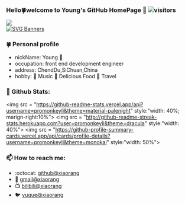 <!--
**promonkeyli/promonkeyli** is a ✨ _special_ ✨ repository because its `README.md` (this file) appears on your GitHub profile.

Here are some ideas to get you started:

- 🔭 I’m currently working on ...
- 🌱 I’m currently learning ...
- 👯 I’m looking to collaborate on ...
- 🤔 I’m looking for help with ...
- 💬 Ask me about ...
- 📫 How to reach me: ...
- 😄 Pronouns: ...
- ⚡ Fun fact: ...
- 🍀 My Icon ...
- 🌟 My Icon ...
-->
### Hello🍀welcome to Young's GitHub HomePage 👋 ![visitors](https://visitor-badge.glitch.me/badge?page_id=page.id&left_color=green&right_color=red) 
<a href="https://count.getloli.com"><img align="center" src="https://count.getloli.com/get/@promonkeyli?theme=rule34"></a><br>
[![SVG Banners](https://svg-banners.vercel.app/api?type=origin&text1=Welcom🍀&width=1000&height=400)](https://github.com/Akshay090/svg-banners)

### 🍀 Personal profile
- nickName: Young 🍃
- occupation: front end development engineer
- address: ChendDu,SiChuan,China
- hobby: 🌟 Music 🌟 Delicious Food 🌟 Travel

### 🌈 Github Stats:
<img src = "https://github-readme-stats.vercel.app/api?username=promonkeyli&theme=material-palenight" style:"width: 40%; marign-right:10%">
<img src = "http://github-readme-streak-stats.herokuapp.com?user=promonkeyli&theme=dracula" style:"width: 40%">
<img src = "https://github-profile-summary-cards.vercel.app/api/cards/profile-details?username=promonkeyli&theme=monokai" style:"width: 50%">

### 📫 How to reach me:
- :octocat: [github@xiaorang](https://github.com/xihuanxiaorang)
- :email: [gmail@xiaorang](mailto:15019474951@gmail.com)
- :tv: [bilibili@xiaorang](https://space.bilibili.com/307881917)
- :bird: [yuque@xiaorang](https://www.yuque.com/xihuanxiaorang)
